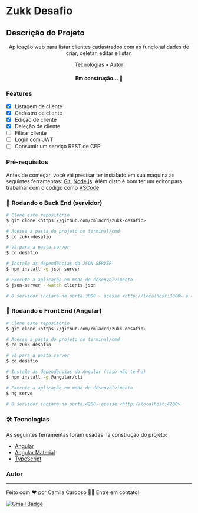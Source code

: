 # Zukk Desafio

## Descrição do Projeto
<p align="center">Aplicação web para listar clientes cadastrados com as funcionalidades de criar, deletar, editar e listar.</p>

<p align="center">
 <a href="#tecnologias">Tecnologias</a> • 
 <a href="#autor">Autor</a>
</p>

<h4 align="center"> 
	Em construção...  🚧
</h4>

### Features

- [x] Listagem de cliente
- [x] Cadastro de cliente
- [x] Edição de cliente
- [x] Deleção de cliente
- [ ] Filtrar cliente
- [ ] Login com JWT
- [ ] Consumir um serviço REST de CEP

### Pré-requisitos

Antes de começar, você vai precisar ter instalado em sua máquina as seguintes ferramentas:
[Git](https://git-scm.com), [Node.js](https://nodejs.org/en/). 
Além disto é bom ter um editor para trabalhar com o código como [VSCode](https://code.visualstudio.com/)

### 🎲 Rodando o Back End (servidor)

```bash
# Clone este repositório
$ git clone <https://github.com/cmlacrd/zukk-desafio>

# Acesse a pasta do projeto no terminal/cmd
$ cd zukk-desafio

# Vá para a pasta server
$ cd desafio

# Instale as dependências do JSON SERVER
$ npm install -g json server

# Execute a aplicação em modo de desenvolvimento
$ json-server --watch clients.json

# O servidor inciará na porta:3000 - acesse <http://localhost:3000> e <http://localhost:3000/clients> para ver os clientes
```

### 🎲 Rodando o Front End (Angular)

```bash
# Clone este repositório
$ git clone <https://github.com/cmlacrd/zukk-desafio>

# Acesse a pasta do projeto no terminal/cmd
$ cd zukk-desafio

# Vá para a pasta server
$ cd desafio

# Instale as dependências do Angular (caso não tenha)
$ npm install -g @angular/cli

# Execute a aplicação em modo de desenvolvimento
$ ng serve

# O servidor inciará na porta:4200- acesse <http://localhost:4200>

```
### 🛠 Tecnologias

As seguintes ferramentas foram usadas na construção do projeto:
- [Angular](https://cli.angular.io/)
- [Angular Material](https://material.angular.io/)
- [TypeScript](https://www.typescriptlang.org/)

### Autor
---
Feito com ❤️ por Camila Cardoso 👋🏽 Entre em contato!


[![Gmail Badge](https://img.shields.io/badge/-cncardoso96@gmail.com-c14438?style=flat-square&logo=Gmail&logoColor=white&link=mailto:cncardoso96@gmail.com)](mailto:cncardoso96@gmail.com)
